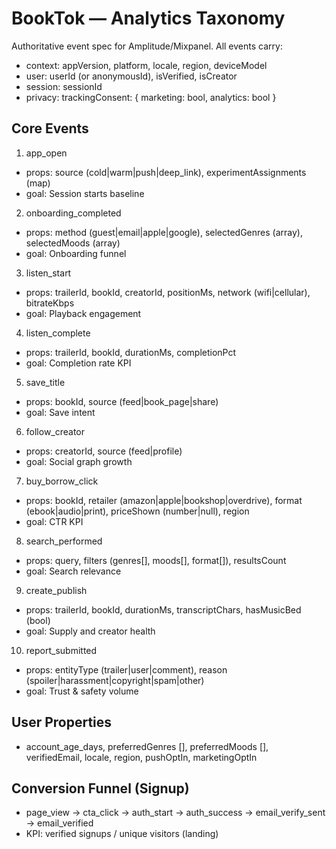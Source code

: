 # BookTok — Analytics Taxonomy

Authoritative event spec for Amplitude/Mixpanel. All events carry:
- context: appVersion, platform, locale, region, deviceModel
- user: userId (or anonymousId), isVerified, isCreator
- session: sessionId
- privacy: trackingConsent: { marketing: bool, analytics: bool }

## Core Events

1) app_open
- props: source (cold|warm|push|deep_link), experimentAssignments (map)
- goal: Session starts baseline

2) onboarding_completed
- props: method (guest|email|apple|google), selectedGenres (array), selectedMoods (array)
- goal: Onboarding funnel

3) listen_start
- props: trailerId, bookId, creatorId, positionMs, network (wifi|cellular), bitrateKbps
- goal: Playback engagement

4) listen_complete
- props: trailerId, bookId, durationMs, completionPct
- goal: Completion rate KPI

5) save_title
- props: bookId, source (feed|book_page|share)
- goal: Save intent

6) follow_creator
- props: creatorId, source (feed|profile)
- goal: Social graph growth

7) buy_borrow_click
- props: bookId, retailer (amazon|apple|bookshop|overdrive), format (ebook|audio|print), priceShown (number|null), region
- goal: CTR KPI

8) search_performed
- props: query, filters (genres[], moods[], format[]), resultsCount
- goal: Search relevance

9) create_publish
- props: trailerId, bookId, durationMs, transcriptChars, hasMusicBed (bool)
- goal: Supply and creator health

10) report_submitted
- props: entityType (trailer|user|comment), reason (spoiler|harassment|copyright|spam|other)
- goal: Trust & safety volume

## User Properties
- account_age_days, preferredGenres [], preferredMoods [], verifiedEmail, locale, region, pushOptIn, marketingOptIn

## Conversion Funnel (Signup)
- page_view → cta_click → auth_start → auth_success → email_verify_sent → email_verified
- KPI: verified signups / unique visitors (landing)
